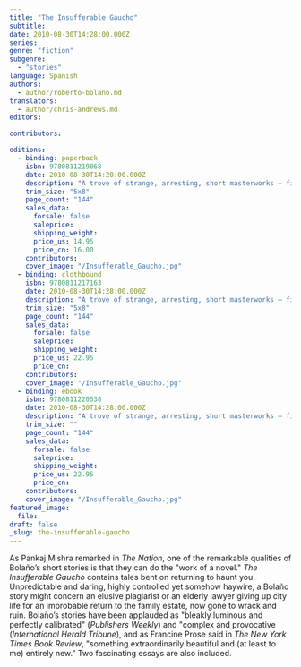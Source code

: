 ```yaml
---
title: "The Insufferable Gaucho"
subtitle:
date: 2010-08-30T14:28:00.000Z
series:
genre: "fiction"
subgenre:
  - "stories"
language: Spanish
authors:
  - author/roberto-bolano.md
translators:
  - author/chris-andrews.md
editors:

contributors:

editions:
  - binding: paperback
    isbn: 9780811219068
    date: 2010-08-30T14:28:00.000Z
    description: "A trove of strange, arresting, short masterworks – five stories and two essays – by Roberto Bolaño, a writer who pulls bloodthirsty rabbits out of his hat "
    trim_size: "5x8"
    page_count: "144"
    sales_data:
      forsale: false
      saleprice:
      shipping_weight:
      price_us: 14.95
      price_cn: 16.00
    contributors:
    cover_image: "/Insufferable_Gaucho.jpg"
  - binding: clothbound
    isbn: 9780811217163
    date: 2010-08-30T14:28:00.000Z
    description: "A trove of strange, arresting, short masterworks – five stories and two essays – by Roberto Bolaño, a writer who pulls bloodthirsty rabbits out of his hat "
    trim_size: "5x8"
    page_count: "144"
    sales_data:
      forsale: false
      saleprice:
      shipping_weight:
      price_us: 22.95
      price_cn:
    contributors:
    cover_image: "/Insufferable_Gaucho.jpg"
  - binding: ebook
    isbn: 9780811220538
    date: 2010-08-30T14:28:00.000Z
    description: "A trove of strange, arresting, short masterworks – five stories and two essays – by Roberto Bolaño, a writer who pulls bloodthirsty rabbits out of his hat "
    trim_size: ""
    page_count: "144"
    sales_data:
      forsale: false
      saleprice:
      shipping_weight:
      price_us: 22.95
      price_cn:
    contributors:
    cover_image: "/Insufferable_Gaucho.jpg"
featured_image:
  file:
draft: false
_slug: the-insufferable-gaucho
---
```


As Pankaj Mishra remarked in _The Nation_, one of the remarkable qualities of Bolaño’s short stories is that they can do the "work of a novel." _The Insufferable Gaucho_ contains tales bent on returning to haunt you. Unpredictable and daring, highly controlled yet somehow haywire, a Bolaño story might concern an elusive plagiarist or an elderly lawyer giving up city life for an improbable return to the family estate, now gone to wrack and ruin. Bolaño’s stories have been applauded as "bleakly luminous and perfectly calibrated" (_Publishers Weekly_) and "complex and provocative (_International Herald Tribune_), and as Francine Prose said in _The New York Times Book Review_, "something extraordinarily beautiful and (at least to me) entirely new." Two fascinating essays are also included.

